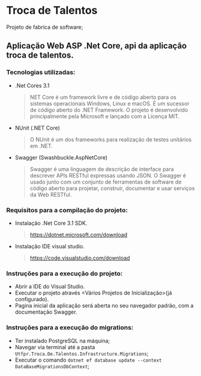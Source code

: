 # Troca de Talentos
 Projeto de fabrica de software;
 
## Aplicação Web ASP .Net Core, api da aplicação troca de talentos.
 
### Tecnologias utilizadas:
- .Net Cores 3.1
    > NET Core é um framework livre e de código aberto para os sistemas operacionais Windows, Linux e macOS. É um sucessor de código aberto do .NET Framework. O projeto é desenvolvido principalmente pela Microsoft e lançado com a Licença MIT.
- NUnit (.NET Core)
    > O NUnit é um dos frameworks para realização de testes unitários em .NET.
- Swagger (Swashbuckle.AspNetCore)
    > Swagger é uma linguagem de descrição de interface para descrever APIs RESTful expressas usando JSON. O Swagger é usado junto com um conjunto de ferramentas de software de código aberto para projetar, construir, documentar e usar serviços da Web RESTful.

### Requisitos para a compilação do projeto:
- Instalação .Net Core 3.1 SDK.
    > https://dotnet.microsoft.com/download 
- Instalação IDE visual studio.
    > https://code.visualstudio.com/download

### Instruções para a execução do projeto:
- Abrir a IDE do Visual Studio.
- Executar o projeto através <Vários Projetos de Inicialização>(já configurado).
- Pagina inicial da aplicação será aberta no seu navegador padrão, com a documentação Swagger.

### Instruções para a execução do migrations:
- Ter instalado PostgreSQL na máquina;
- Navegar via terminal até a pasta `Utfpr.Troca.De.Talentos.Infrastructure.Migrations`;
- Executar o comando `dotnet ef database update --context DataBaseMigrationsDbContext`;
